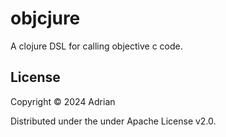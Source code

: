 # objcjure

A clojure DSL for calling objective c code.

## License

Copyright © 2024 Adrian

Distributed under the under Apache License v2.0.
